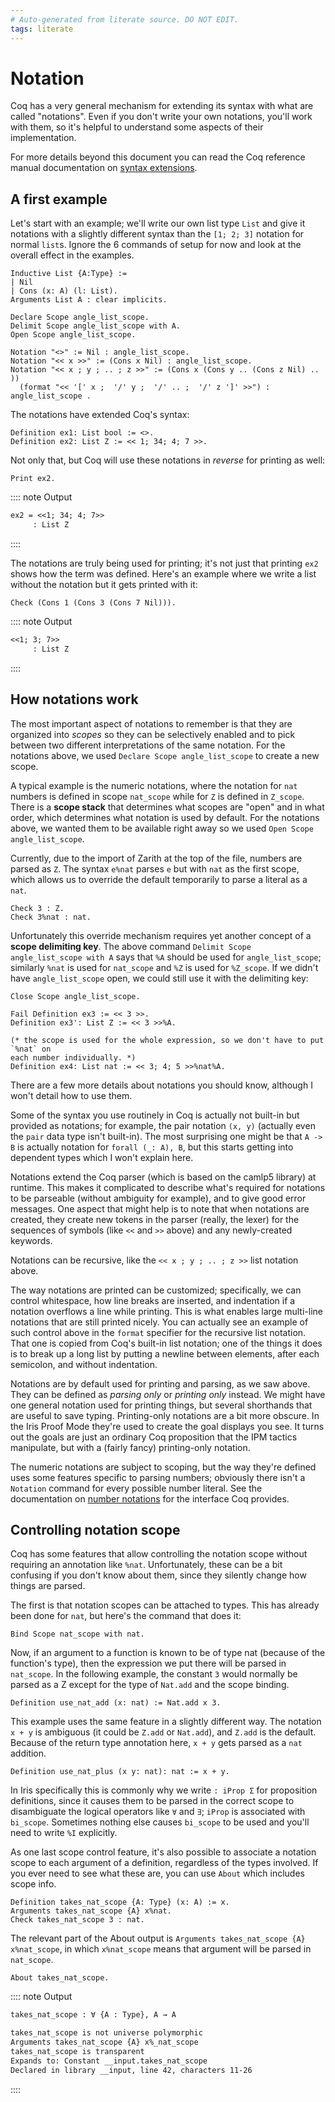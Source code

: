 ```yaml
---
# Auto-generated from literate source. DO NOT EDIT.
tags: literate
---
```


# Notation

Coq has a very general mechanism for extending its syntax with what are called "notations". Even if you don't write your own notations, you'll work with them, so it's helpful to understand some aspects of their implementation.

For more details beyond this document you can read the Coq reference manual documentation on [syntax extensions](https://coq.inria.fr/doc/master/refman/user-extensions/syntax-extensions.html).

## A first example

Let's start with an example; we'll write our own list type `List` and give it notations with a slightly different syntax than the `[1; 2; 3]` notation for normal `list`s. Ignore the 6 commands of setup for now and look at the overall effect in the examples.

```coq
Inductive List {A:Type} :=
| Nil
| Cons (x: A) (l: List).
Arguments List A : clear implicits.

Declare Scope angle_list_scope.
Delimit Scope angle_list_scope with A.
Open Scope angle_list_scope.

Notation "<>" := Nil : angle_list_scope.
Notation "<< x >>" := (Cons x Nil) : angle_list_scope.
Notation "<< x ; y ; .. ; z >>" := (Cons x (Cons y .. (Cons z Nil) .. ))
  (format "<< '[' x ;  '/' y ;  '/' .. ;  '/' z ']' >>") : angle_list_scope .

```

The notations have extended Coq's syntax:

```coq
Definition ex1: List bool := <>.
Definition ex2: List Z := << 1; 34; 4; 7 >>.

```

Not only that, but Coq will use these notations in _reverse_ for printing as well:

```coq
Print ex2.
```

:::: note Output

```txt title="coq output"
ex2 = <<1; 34; 4; 7>>
     : List Z
```

::::

The notations are truly being used for printing; it's not just that printing `ex2` shows how the term was defined. Here's an example where we write a list without the notation but it gets printed with it:

```coq
Check (Cons 1 (Cons 3 (Cons 7 Nil))).
```

:::: note Output

```txt title="coq output"
<<1; 3; 7>>
     : List Z
```

::::

## How notations work

The most important aspect of notations to remember is that they are organized into _scopes_ so they can be selectively enabled and to pick between two different interpretations of the same notation. For the notations above, we used `Declare Scope angle_list_scope` to create a new scope.

A typical example is the numeric notations, where the notation for `nat` numbers is defined in scope `nat_scope` while for `Z` is defined in `Z_scope`. There is a **scope stack** that determines what scopes are "open" and in what order, which determines what notation is used by default. For the notations above, we wanted them to be available right away so we used `Open Scope angle_list_scope`.

Currently, due to the import of Zarith at the top of the file, numbers are parsed as `Z`. The syntax `e%nat` parses `e` but with `nat` as the first scope, which allows us to override the default temporarily to parse a literal as a `nat`.

```coq
Check 3 : Z.
Check 3%nat : nat.

```

Unfortunately this override mechanism requires yet another concept of a **scope delimiting key**. The above command `Delimit Scope angle_list_scope with A` says that `%A` should be used for `angle_list_scope`; similarly `%nat` is used for `nat_scope` and `%Z` is used for `%Z_scope`. If we didn't have `angle_list_scope` open, we could still use it with the delimiting key:

```coq
Close Scope angle_list_scope.

Fail Definition ex3 := << 3 >>.
Definition ex3': List Z := << 3 >>%A.

(* the scope is used for the whole expression, so we don't have to put `%nat` on
each number individually. *)
Definition ex4: List nat := << 3; 4; 5 >>%nat%A.

```

There are a few more details about notations you should know, although I won't detail how to use them.

Some of the syntax you use routinely in Coq is actually not built-in but provided as notations; for example, the pair notation `(x, y)` (actually even the `pair` data type isn't built-in). The most surprising one might be that `A -> B` is actually notation for `forall (_: A), B`, but this starts getting into dependent types which I won't explain here.

Notations extend the Coq parser (which is based on the camlp5 library) at runtime. This makes it complicated to describe what's required for notations to be parseable (without ambiguity for example), and to give good error messages. One aspect that might help is to note that when notations are created, they create new tokens in the parser (really, the lexer) for the sequences of symbols (like `<<` and `>>` above) and any newly-created keywords.

Notations can be recursive, like the `<< x ; y ; .. ; z >>` list notation above.

The way notations are printed can be customized; specifically, we can control whitespace, how line breaks are inserted, and indentation if a notation overflows a line while printing. This is what enables large multi-line notations that are still printed nicely. You can actually see an example of such control above in the `format` specifier for the recursive list notation. That one is copied from Coq's built-in list notation; one of the things it does is to break up a long list by putting a newline between elements, after each semicolon, and without indentation.

Notations are by default used for printing and parsing, as we saw above. They can be defined as _parsing only_ or _printing only_ instead. We might have one general notation used for printing things, but several shorthands that are useful to save typing. Printing-only notations are a bit more obscure. In the Iris Proof Mode they're used to create the goal displays you see. It turns out the goals are just an ordinary Coq proposition that the IPM tactics manipulate, but with a (fairly fancy) printing-only notation.

The numeric notations are subject to scoping, but the way they're defined uses some features specific to parsing numbers; obviously there isn't a `Notation` command for every possible number literal. See the documentation on [number notations](https://coq.inria.fr/doc/master/refman/user-extensions/syntax-extensions.html#number-notations) for the interface Coq provides.

## Controlling notation scope

Coq has some features that allow controlling the notation scope without requiring an annotation like `%nat`. Unfortunately, these can be a bit confusing if you don't know about them, since they silently change how things are parsed.

The first is that notation scopes can be attached to types. This has already been done for `nat`, but here's the command that does it:

```coq
Bind Scope nat_scope with nat.

```

Now, if an argument to a function is known to be of type nat (because of the function's type), then the expression we put there will be parsed in `nat_scope`. In the following example, the constant `3` would normally be parsed as a Z except for the type of `Nat.add` and the scope binding.

```coq
Definition use_nat_add (x: nat) := Nat.add x 3.

```

This example uses the same feature in a slightly different way. The notation `x + y` is ambiguous (it could be `Z.add` or `Nat.add`), and `Z.add` is the default. Because of the return type annotation here, `x + y` gets parsed as a `nat` addition.

```coq
Definition use_nat_plus (x y: nat): nat := x + y.
```

In Iris specifically this is commonly why we write `: iProp Σ` for proposition definitions, since it causes them to be parsed in the correct scope to disambiguate the logical operators like `∀` and `∃`; `iProp` is associated with `bi_scope`. Sometimes nothing else causes `bi_scope` to be used and you'll need to write `%I` explicitly.

As one last scope control feature, it's also possible to associate a notation scope to each argument of a definition, regardless of the types involved. If you ever need to see what these are, you can use `About` which includes scope info.

```coq
Definition takes_nat_scope {A: Type} (x: A) := x.
Arguments takes_nat_scope {A} x%nat.
Check takes_nat_scope 3 : nat.

```

The relevant part of the About output is `Arguments takes_nat_scope {A} x%nat_scope`, in which `x%nat_scope` means that argument will be parsed in `nat_scope`.

```coq
About takes_nat_scope.
```

:::: note Output

```txt title="coq output"
takes_nat_scope : ∀ {A : Type}, A → A

takes_nat_scope is not universe polymorphic
Arguments takes_nat_scope {A} x%_nat_scope
takes_nat_scope is transparent
Expands to: Constant __input.takes_nat_scope
Declared in library __input, line 42, characters 11-26
```

::::
